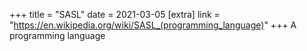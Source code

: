+++
title = "SASL"
date = 2021-03-05
[extra]
link = "https://en.wikipedia.org/wiki/SASL_(programming_language)"
+++
A programming language

